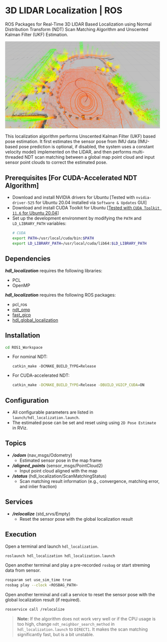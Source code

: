 # 3D LIDAR Localization | ROS

ROS Packages for Real-Time 3D LIDAR Based Localization using Normal Distribution Transform (NDT) Scan Matching Algorithm and Unscented Kalman Filter (UKF) Estimation.

![3D-LIDAR-Localization](3D-LIDAR-Localization.png)

This localization algorithm performs Unscented Kalman Filter (UKF) based pose estimation. It first estimates the sensor pose from IMU data (IMU-based pose prediction is optional, if disabled, the system uses a constant velocity model) implemented on the LIDAR, and then performs multi-threaded NDT scan matching between a global map point cloud and input sensor point clouds to correct the estimated pose.

## Prerequisites [For CUDA-Accelerated NDT Algorithm]
- Download and install NVIDIA drivers for Ubuntu [Tested with `nvidia-driver-525` for Ubuntu 20.04 installed via `Software & Updates` GUI]
- Download and install CUDA Toolkit for Ubuntu [[Tested with `CUDA Toolkit 11.6` for Ubuntu 20.04](https://developer.nvidia.com/cuda-11-6-2-download-archive?target_os=Linux&target_arch=x86_64&Distribution=Ubuntu&target_version=20.04&target_type=deb_local)]
- Set up the development environment by modifying the `PATH` and `LD_LIBRARY_PATH` variables:
    ```bash
    # CUDA
    export PATH=/usr/local/cuda/bin:$PATH
    export LD_LIBRARY_PATH=/usr/local/cuda/lib64:$LD_LIBRARY_PATH
    ```

## Dependencies
***hdl_localization*** requires the following libraries:
- PCL
- OpenMP

***hdl_localization*** requires the following ROS packages:
- pcl_ros
- [ndt_omp](https://github.com/koide3/ndt_omp)
- [fast_gicp](https://github.com/SMRT-AIST/fast_gicp)
- [hdl_global_localization](https://github.com/koide3/hdl_global_localization)

## Installation

```bash
cd ROS1_Workspace
```
- For nominal NDT:
    ```
    catkin_make -DCMAKE_BUILD_TYPE=Release
    ```
- For CUDA-accelerated NDT:
    ```bash
    catkin_make -DCMAKE_BUILD_TYPE=Release -DBUILD_VGICP_CUDA=ON
    ```

## Configuration
- All configurable parameters are listed in `launch/hdl_localization.launch`.
- The estimated pose can be set and reset using using `2D Pose Estimate` in RViz.

## Topics
- ***/odom*** (nav_msgs/Odometry)
  - Estimated sensor pose in the map frame
- ***/aligned_points*** (sensor_msgs/PointCloud2)
  - Input point cloud aligned with the map
- ***/status*** (hdl_localization/ScanMatchingStatus)
  - Scan matching result information (e.g., convergence, matching error, and inlier fraction)

## Services
- ***/relocalize*** (std_srvs/Empty)
  - Reset the sensor pose with the global localization result

## Execution

Open a terminal and launch `hdl_localization`.
```bash
roslaunch hdl_localization hdl_localization.launch
```

Open another terminal and play a pre-recorded `rosbag` or start streming data from sensor.
```bash
rosparam set use_sim_time true
rosbag play --clock <ROSBAG_PATH>
```
Open another terminal and call a service to reset the sensor pose with the global localization result (if required).
```bash
rosservice call /relocalize
```

> **Note:** If the algorithm does not work very well or if the CPU usage is too high, change `ndt_neighbor_search_method` in `hdl_localization.launch` to `DIRECT1`. It makes the scan matching significantly fast, but is a bit unstable.
